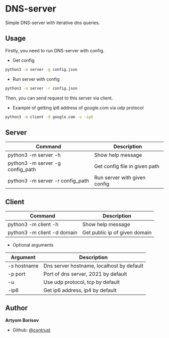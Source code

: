 # DNS-server
Simple DNS-server with iterative dns queries.

## Usage
Firstly, you need to run DNS-server with config.
* Get config

```sh
python3 -m server -g config.json
```

* Run server with config

```sh
python3 -m server -r config.json
```
Then, you can send request to this server via client.
* Example of getting ip6 address of google.com via udp protocol

```sh
python3 -m client -d google.com -u -ip6
```
## Server

| Command | Description |
| --- | --- |
| python3 -m server -h | Show help message |
| python3 -m server -g config_path | Get config file in given path |
| python3 -m server -r config_path | Run server with given config |

## Client
| Command | Description |
| --- | --- |
| python3 -m client -h  | Show help message  |
| python3 -m client -d domain | Get public ip of given domain |
* Optional arguments

| Argument | Description |
| --- | --- |
| -s hostname | Dns server hostname, localhost by default |
| -p port | Port of dns server, 2021 by default |
| -u |  Use udp protocol, tcp by default |
| -ip6 |  Get ip6 address, ip4 by default |

## Author

**Artyom Borisov**

* Github: [@contrust](https://github.com/contrust)

